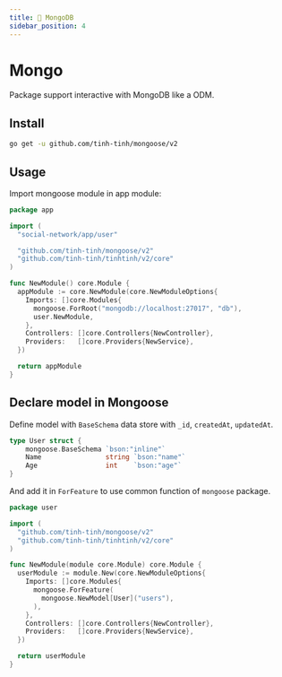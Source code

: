 ```yaml
---
title: 🍃 MongoDB
sidebar_position: 4
---
```


# Mongo

Package support interactive with MongoDB like a ODM.

## Install

```bash
go get -u github.com/tinh-tinh/mongoose/v2
```

## Usage

Import mongoose module in app module:

```go
package app

import (
  "social-network/app/user"

  "github.com/tinh-tinh/mongoose/v2"
  "github.com/tinh-tinh/tinhtinh/v2/core"
)

func NewModule() core.Module {
  appModule := core.NewModule(core.NewModuleOptions{
    Imports: []core.Modules{
      mongoose.ForRoot("mongodb://localhost:27017", "db"),
      user.NewModule,
    },
    Controllers: []core.Controllers{NewController},
    Providers:   []core.Providers{NewService},
  })

  return appModule
}
```

## Declare model in Mongoose

Define model with `BaseSchema` data store with `_id`, `createdAt`, `updatedAt`.

```go
type User struct {
	mongoose.BaseSchema `bson:"inline"`
	Name                string `bson:"name"`
	Age                 int    `bson:"age"`
}
```

And add it in `ForFeature` to use common function of `mongoose` package.

```go
package user

import (
  "github.com/tinh-tinh/mongoose/v2"
  "github.com/tinh-tinh/tinhtinh/v2/core"
)

func NewModule(module core.Module) core.Module {
  userModule := module.New(core.NewModuleOptions{
    Imports: []core.Modules{
      mongoose.ForFeature(
        mongoose.NewModel[User]("users"),
      ),
    },
    Controllers: []core.Controllers{NewController},
    Providers:   []core.Providers{NewService},
  })

  return userModule
}
```


